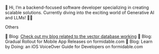 
👋 Hi, I’m a backend-focused software developer specializing in creating scalable solutions. Currently diving into the exciting world of Generative AI and LLMs! 🤖✨


Others

📝 Blog: [Check out my blog related to the vector database working](https://www.linkedin.com/posts/tabishmanzoor_vectordatabase-vectorembeddings-cosinesimilarity-activity-7256584310130937856-hyVD?utm_source=share&utm_medium=member_desktop)
📝 Blog: Gradual Rollout for Mobile App Releases on formidable.com
📝 Blog: Learn by Doing: an iOS VoiceOver Guide for Developers on formidable.com
